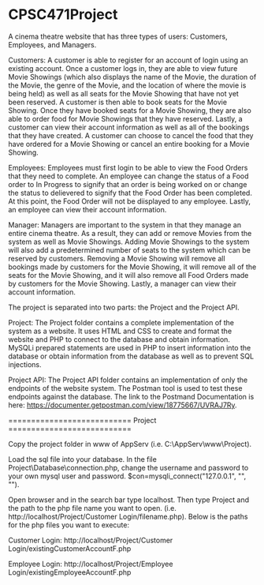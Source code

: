 # CPSC471Project

A cinema theatre website that has three types of users: Customers, Employees, and Managers. 

Customers: A customer is able to register for an account of login using an existing account. Once a customer logs in, they are able to view future Movie Showings (which also displays the name of the Movie, the duration of the Movie, the genre of the Movie, and the location of where the movie is being held) as well as all seats for the Movie Showing that have not yet been reserved. A customer is then able to book seats for the Movie Showing. Once they have booked seats for a Movie Showing, they are also able to order food for Movie Showings that they have reserved. Lastly, a customer can view their account information as well as all of the bookings that they have created. A customer can choose to cancel the food that they have ordered for a Movie Showing or cancel an entire booking for a Movie Showing.

Employees: Employees must first login to be able to view the Food Orders that they need to complete. An employee can change the status of a Food order to In Progress to signify that an order is being worked on or change the status to delievered to signify that the Food Order has been completed. At this point, the Food Order will not be diisplayed to any employee. Lastly, an employee can view their account information.

Manager: Managers are important to the system in that they manage an entire cinema theatre. As a result, they can add or remove Movies from the system as well as Movie Showings. Adding Movie Showings to the system will also add a predetermined number of seats to the system which can be reserved by customers. Removing a Movie Showing will remove all bookings made by customers for the Movie Showing, it will remove all of the seats for the Movie Showing, and it will also remove all Food Orders made by customers for the Movie Showing. Lastly, a manager can view their account information.

The project is separated into two parts: the Project and the Project API. 

Project: The Project folder contains a complete implementation of the system as a website. It uses HTML and CSS to create and format the website and PHP to connect to the database and obtain information. MySQLi prepared statements are used in PHP to insert information into the database or obtain information from the database as well as to prevent SQL injections.

Project API: The Project API folder contains an implementation of only the endpoints of the website system. The Postman tool is used to test these endpoints against the database. The link to the Postmand Documentation is here: https://documenter.getpostman.com/view/18775667/UVRAJ7Ry.

=========================== Project ===========================

Copy the project folder in www of AppServ (i.e. C:\AppServ\www\Project).

Load the sql file into your database. In the file Project\Database\connection.php,
change the username and password to your own mysql user and password.
$con=mysqli_connect("127.0.0.1", "<username here>", "<password here>").

Open browser and in the search bar type localhost.
Then type Project and the path to the php file name you want to open. (i.e. http://localhost/Project/Customer Login/filename.php).
Below is the paths for the php files you want to execute:

Customer Login: http://localhost/Project/Customer Login/existingCustomerAccountF.php

Employee Login: http://localhost/Project/Employee Login/existingEmployeeAccountF.php
